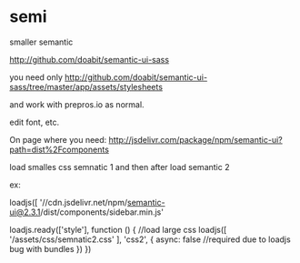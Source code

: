 # semi
smaller semantic 

http://github.com/doabit/semantic-ui-sass

you need only 
http://github.com/doabit/semantic-ui-sass/tree/master/app/assets/stylesheets

and work with prepros.io as normal.

edit font, etc.

On page where you need:
http://jsdelivr.com/package/npm/semantic-ui?path=dist%2Fcomponents


load smalles css semnatic 1
and then after load semantic 2

ex:

loadjs([ '//cdn.jsdelivr.net/npm/semantic-ui@2.3.1/dist/components/sidebar.min.js'


loadjs.ready(['style'], function () { //load large css
	loadjs([ '/assets/css/semnatic2.css'
	], 'css2', {
		async: false //required due to loadjs bug with bundles
	})
})